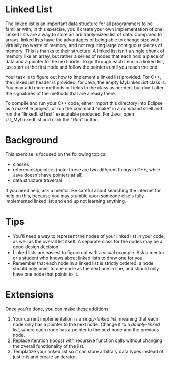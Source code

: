 # Linked List
The linked list is an important data structure for all programmers to be familiar with; in this exercise, you'll create your own implementation of one. Linked lists are a way to store an arbitrarily-sized list of data. Compared to arrays, linked lists have the advantages of being able to change size with virtually no waste of memory, and not requiring large contiguous pieces of memory. This is thanks to their structure: A linked list isn't a single chunk of memory like an array, but rather a series of nodes that each hold a piece of data and a pointer to the next node. To go through each item in a linked list, just start at the first node and follow the pointers until you reach the end.

Your task is to figure out how to implement a linked list provided. For C++, the LinkedList header is provided; for Java, the empty MyLinkedList class is. You may add more methods or fields to the class as needed, but don't alter the signatures of the methods that are already there.

To compile and run your C++ code, either import this directory into Eclipse as a makefile project, or run the command "make" in a command shell and run the "linkedListTest" executable produced. For Java, open UT_MyLinkedList and click the "Run" button.

# Background
This exercise is focused on the following topics:

 * classes
 * references/pointers (note: these are two different things in C++, while Java doesn't have pointers at all)
 * data structure traversal

If you need help, ask a mentor. Be careful about searching the internet for help on this, because you may stumble upon someone else's fully-implemented linked list and end up not learning anything.

# Tips
 * You'll need a way to represent the nodes of your linked list in your code, as well as the overall list itself. A separate class for the nodes may be a good design decision.
 * Linked lists are easiest to figure out with a visual example. Ask a mentor or a student who knows about linked lists to draw one for you.
 * Remember that each node in a linked list is strictly ordered: a node should only point to one node as the next one in line, and should only have one node that points to it.

# Extensions
Once you're done, you can make these additions:

1. Your current implementation is a *singly-linked list*, meaning that each node only has a pointer to the next node. Change it to a *doubly-linked list*, where each node has a pointer to the next node and the previous node.
2. Replace iteration (loops) with recursive function calls without changing the overall functionality of the list.
3. Templatize your linked list so it can store arbitrary data types instead of just ints and create an iterator.
